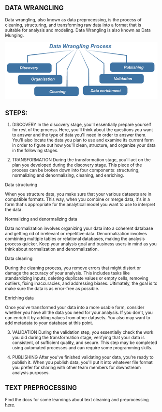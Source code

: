 ## DATA WRANGLING
Data wrangling, also known as data preprocessing, is the process of cleaning, structuring, and transforming raw data into a format that is suitable for analysis and modeling. Data Wrangling is also known as Data Munging.

![image](data-wrangling.png)


## STEPS:
1. DISCOVERY
In the discovery stage, you'll essentially prepare yourself for rest of the process. Here, you'll think about the questions you want to answer and the type of data you'll need in order to answer them. You'll also locate the data you plan to use and examine its current form in order to figure out how you'll clean, structure, and organize your data in the following stages.


2. TRANSFORMATION
During the transformation stage, you'll act on the plan you developed during the discovery stage. This piece of the process can be broken down into four components: structuring, normalizing and denormalizing, cleaning, and enriching.

Data structuring

When you structure data, you make sure that your various datasets are in compatible formats. This way, when you combine or merge data, it's in a form that's appropriate for the analytical model you want to use to interpret the data.

Normalizing and denormalizing data

Data normalization involves organizing your data into a coherent database and getting rid of irrelevant or repetitive data. Denormalization involves combining multiple tables or relational databases, making the analysis process quicker. Keep your analysis goal and business users in mind as you think about normalization and denormalization.

Data cleaning

During the cleaning process, you remove errors that might distort or damage the accuracy of your analysis. This includes tasks like standardizing inputs, deleting duplicate values or empty cells, removing outliers, fixing inaccuracies, and addressing biases. Ultimately, the goal is to make sure the data is as error-free as possible.

Enriching data

Once you've transformed your data into a more usable form, consider whether you have all the data you need for your analysis. If you don't, you can enrich it by adding values from other datasets. You also may want to add metadata to your database at this point.


3. VALIDATION
During the validation step, you essentially check the work you did during the transformation stage, verifying that your data is consistent, of sufficient quality, and secure. This step may be completed using automated processes and can require some programming skills.


4. PUBLISHING
After you've finished validating your data, you're ready to publish it. When you publish data, you'll put it into whatever file format you prefer for sharing with other team members for downstream analysis purposes.



## TEXT PREPROCESSING
Find the docs for some learnings about text cleaning and preprocessing [here](https://acute-spandex-e89.notion.site/Text-Cleaning-cee2e2dec6e449288db567feee3063a7?pvs=4).